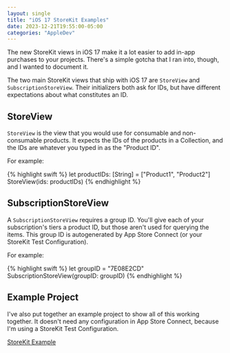 ```yaml
---
layout: single
title: "iOS 17 StoreKit Examples"
date: 2023-12-21T19:55:00-05:00
categories: "AppleDev"
---
```


The new StoreKit views in iOS 17 make it a lot easier to add in-app purchases to your projects.
There's a simple gotcha that I ran into, though, and I wanted to document it.

The two main StoreKit views that ship with iOS 17 are `StoreView` and `SubscriptionStoreView`.
Their initializers both ask for IDs, but have different expectations about what constitutes an ID.

## StoreView

`StoreView` is the view that you would use for consumable and non-consumable products. It expects
the IDs of the products in a Collection, and the IDs are whatever you typed in as the "Product ID".

For example:

{% highlight swift %}
let productIDs: [String]  = ["Product1", "Product2"]
StoreView(ids: productIDs)
{% endhighlight %}

## SubscriptionStoreView

A `SubscriptionStoreView` requires a group ID. You'll give each of your subscription's tiers a 
product ID, but those aren't used for querying the items. This group ID is autogenerated by
App Store Connect (or your StoreKit Test Configuration).

For example:

{% highlight swift %}
let groupID = "7E08E2CD"
SubscriptionStoreView(groupID: groupID)
{% endhighlight %}

## Example Project

I've also put together an example project to show all of this working together. It doesn't need any
configuration in App Store Connect, because I'm using a StoreKit Test Configuration.

[StoreKit Example](/assets/StoreKitExample.zip)
